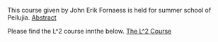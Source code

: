 This course given by John Erik Fornaess is held for summer school of Peilujia.
[Abstract](https://github.com/FornaessL2course/FornaessL2course.github.io/raw/master/The%20Abstract%20for%20L%5E2%20course.pdf)

Please find the L^2 course innthe below.
[The L^2 Course](https://github.com/FornaessL2course/FornaessL2course.github.io/raw/master/work10juniPerugia2020.pdf)
